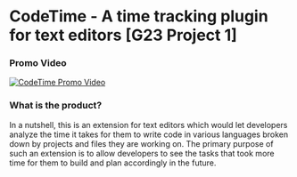# CodeTime - A time tracking plugin for text editors [G23 Project 1]

### Promo Video
[![CodeTime Promo Video](https://img.youtube.com/vi/CL5W7C9Jw_c/0.jpg)](https://www.youtube.com/watch?v=CL5W7C9Jw_c)

### What is the product?

In a nutshell, this is an extension for text editors which would let developers analyze the time it takes for them to write code in various languages broken down by projects and files they are working on. The primary purpose of such an extension is to allow developers to see the tasks that took more time for them to build and plan accordingly in the future.
